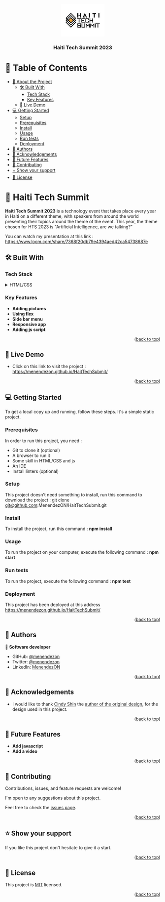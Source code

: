 <a name="readme-top"></a>

<div align="center">
  <img src="./public/images/logo.jpg" alt="logo" width="140"  height="auto" />
  <br/>
  <h3><b>Haiti Tech Summit 2023</b></h3>

</div>

# 📗 Table of Contents

- [📖 About the Project](#about-project)
  - [🛠 Built With](#built-with)
    - [Tech Stack](#tech-stack)
    - [Key Features](#key-features)
  - [🚀 Live Demo](#live-demo)
- [💻 Getting Started](#getting-started)
  - [Setup](#setup)
  - [Prerequisites](#prerequisites)
  - [Install](#install)
  - [Usage](#usage)
  - [Run tests](#run-tests)
  - [Deployment](#triangular_flag_on_post-deployment)
- [👥 Authors](#authors)
- [👥 Acknowledgements](#acknowledgements)
- [🔭 Future Features](#future-features)
- [🤝 Contributing](#contributing)
- [⭐️ Show your support](#support)
- [📝 License](#license)


# 📖 Haiti Tech Summit <a name="about-project"></a>


**Haiti Tech Summit 2023** is a technology event that takes place every year in Haiti on a different theme, with speakers from around the world presenting their topics around the theme of the event.
This year, the theme chosen for HTS 2023 is "Artificial Intelligence, are we talking?"

You can watch my presentation at this link : https://www.loom.com/share/7368f20db79e4394aed42ca54738687e
## 🛠 Built With <a name="built-with"></a>

### Tech Stack <a name="tech-stack"></a>

<details>
  <summary>HTML/CSS</summary>
  <summary>Javascript</summary>
  <summary>Linters</summary>
  <summary>Github</summary>
</details>


### Key Features <a name="key-features"></a>

- **Adding pictures**
- **Using flex**
- **Side bar menu**
- **Responsive app**
- **Adding js script**

<p align="right">(<a href="#readme-top">back to top</a>)</p>

## 🚀 Live Demo <a name="live-demo"></a>

- Click on this link to visit the project : https://menendezon.github.io/HaitTechSubmit/

<p align="right">(<a href="#readme-top">back to top</a>)</p>


## 💻 Getting Started <a name="getting-started"></a>

To get a local copy up and running, follow these steps. It's a simple static project.

### Prerequisites

In order to run this project, you need :
- Git to clone it (optional) 
- A browser to run it
- Some skill in HTML/CSS and js
- An IDE
- Install linters (optional)

### Setup

This project doesn't need something to install, run this command to download the project : 
git clone git@github.com:MenendezON/HaitTechSubmit.git

### Install

To install the project, run this command :
**npm install**

### Usage

To run the project on your computer, execute the following command :
**npm start**

### Run tests

To run the project, execute the following command :
**npm test**

### Deployment

This project has been deployed at this address https://menendezon.github.io/HaitTechSubmit/

<p align="right">(<a href="#readme-top">back to top</a>)</p>

## 👥 Authors <a name="authors"></a>

👤 **Software developer**

- GitHub: [@menendezon](https://github.com/menendezon)
- Twitter: [@menendezon](https://twitter.com/menendezon)
- LinkedIn: [MenendezON](https://linkedin.com/in/menendezon)

<p align="right">(<a href="#readme-top">back to top</a>)</p>

## 👥 Acknowledgements <a name="acknowledgements"></a>

- I would like to thank <a href="https://www.behance.net/adagio07">Cindy Shin</a> the <a href="https://www.behance.net/gallery/29845175/CC-Global-Summit-2015">author of the original design</a>, for the design used in this project.

<p align="right">(<a href="#readme-top">back to top</a>)</p>

## 🔭 Future Features <a name="future-features"></a>

- **Add javascript**
- **Add a video**

<p align="right">(<a href="#readme-top">back to top</a>)</p>

## 🤝 Contributing <a name="contributing"></a>

Contributions, issues, and feature requests are welcome!

I'm open to any suggestions about this project.

Feel free to check the [issues page](../../issues/).


<p align="right">(<a href="#readme-top">back to top</a>)</p>

<!-- SUPPORT -->

## ⭐️ Show your support <a name="support"></a>

If you like this project don't hesitate to give it a start. 

<p align="right">(<a href="#readme-top">back to top</a>)</p>

## 📝 License <a name="license"></a>

This project is [MIT](./LICENSE) licensed.

<p align="right">(<a href="#readme-top">back to top</a>)</p>
